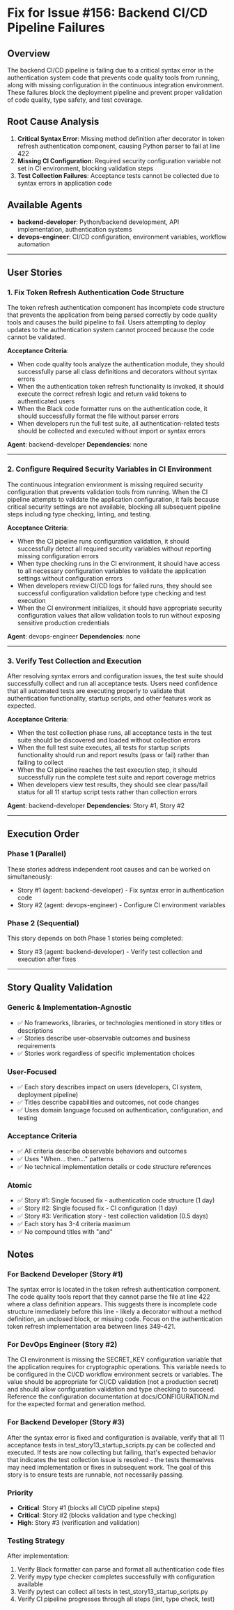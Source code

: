 # Fix for Issue #156: Backend CI/CD Pipeline Failures

## Overview
The backend CI/CD pipeline is failing due to a critical syntax error in the authentication system code that prevents code quality tools from running, along with missing configuration in the continuous integration environment. These failures block the deployment pipeline and prevent proper validation of code quality, type safety, and test coverage.

## Root Cause Analysis
1. **Critical Syntax Error**: Missing method definition after decorator in token refresh authentication component, causing Python parser to fail at line 422
2. **Missing CI Configuration**: Required security configuration variable not set in CI environment, blocking validation steps
3. **Test Collection Failures**: Acceptance tests cannot be collected due to syntax errors in application code

## Available Agents
- **backend-developer**: Python/backend development, API implementation, authentication systems
- **devops-engineer**: CI/CD configuration, environment variables, workflow automation

---

## User Stories

### 1. Fix Token Refresh Authentication Code Structure

The token refresh authentication component has incomplete code structure that prevents the application from being parsed correctly by code quality tools and causes the build pipeline to fail. Users attempting to deploy updates to the authentication system cannot proceed because the code cannot be validated.

**Acceptance Criteria**:
- When code quality tools analyze the authentication module, they should successfully parse all class definitions and decorators without syntax errors
- When the authentication token refresh functionality is invoked, it should execute the correct refresh logic and return valid tokens to authenticated users
- When the Black code formatter runs on the authentication code, it should successfully format the file without parser errors
- When developers run the full test suite, all authentication-related tests should be collected and executed without import or syntax errors

**Agent**: backend-developer
**Dependencies**: none

---

### 2. Configure Required Security Variables in CI Environment

The continuous integration environment is missing required security configuration that prevents validation tools from running. When the CI pipeline attempts to validate the application configuration, it fails because critical security settings are not available, blocking all subsequent pipeline steps including type checking, linting, and testing.

**Acceptance Criteria**:
- When the CI pipeline runs configuration validation, it should successfully detect all required security variables without reporting missing configuration errors
- When type checking runs in the CI environment, it should have access to all necessary configuration variables to validate the application settings without configuration errors
- When developers review CI/CD logs for failed runs, they should see successful configuration validation before type checking and test execution
- When the CI environment initializes, it should have appropriate security configuration values that allow validation tools to run without exposing sensitive production credentials

**Agent**: devops-engineer
**Dependencies**: none

---

### 3. Verify Test Collection and Execution

After resolving syntax errors and configuration issues, the test suite should successfully collect and run all acceptance tests. Users need confidence that all automated tests are executing properly to validate that authentication functionality, startup scripts, and other features work as expected.

**Acceptance Criteria**:
- When the test collection phase runs, all acceptance tests in the test suite should be discovered and loaded without collection errors
- When the full test suite executes, all tests for startup scripts functionality should run and report results (pass or fail) rather than failing to collect
- When the CI pipeline reaches the test execution step, it should successfully run the complete test suite and report coverage metrics
- When developers view test results, they should see clear pass/fail status for all 11 startup script tests rather than collection errors

**Agent**: backend-developer
**Dependencies**: Story #1, Story #2

---

## Execution Order

### Phase 1 (Parallel)
These stories address independent root causes and can be worked on simultaneously:
- Story #1 (agent: backend-developer) - Fix syntax error in authentication code
- Story #2 (agent: devops-engineer) - Configure CI environment variables

### Phase 2 (Sequential)
This story depends on both Phase 1 stories being completed:
- Story #3 (agent: backend-developer) - Verify test collection and execution after fixes

---

## Story Quality Validation

### Generic & Implementation-Agnostic
- ✅ No frameworks, libraries, or technologies mentioned in story titles or descriptions
- ✅ Stories describe user-observable outcomes and business requirements
- ✅ Stories work regardless of specific implementation choices

### User-Focused
- ✅ Each story describes impact on users (developers, CI system, deployment pipeline)
- ✅ Titles describe capabilities and outcomes, not code changes
- ✅ Uses domain language focused on authentication, configuration, and testing

### Acceptance Criteria
- ✅ All criteria describe observable behaviors and outcomes
- ✅ Uses "When... then..." patterns
- ✅ No technical implementation details or code structure references

### Atomic
- ✅ Story #1: Single focused fix - authentication code structure (1 day)
- ✅ Story #2: Single focused fix - CI configuration (1 day)
- ✅ Story #3: Verification story - test collection validation (0.5 days)
- ✅ Each story has 3-4 criteria maximum
- ✅ No compound titles with "and"

## Notes

### For Backend Developer (Story #1)
The syntax error is located in the token refresh authentication component. The code quality tools report that they cannot parse the file at line 422 where a class definition appears. This suggests there is incomplete code structure immediately before this line - likely a decorator without a method definition, an unclosed block, or missing code. Focus on the authentication token refresh implementation area between lines 349-421.

### For DevOps Engineer (Story #2)
The CI environment is missing the SECRET_KEY configuration variable that the application requires for cryptographic operations. This variable needs to be configured in the CI/CD workflow environment secrets or variables. The value should be appropriate for CI/CD validation (not a production secret) and should allow configuration validation and type checking to succeed. Reference the configuration documentation at docs/CONFIGURATION.md for the expected format and generation method.

### For Backend Developer (Story #3)
After the syntax error is fixed and configuration is available, verify that all 11 acceptance tests in test_story13_startup_scripts.py can be collected and executed. If tests are now collecting but failing, that's expected behavior that indicates the test collection issue is resolved - the tests themselves may need implementation or fixes in subsequent work. The goal of this story is to ensure tests are runnable, not necessarily passing.

### Priority
- **Critical**: Story #1 (blocks all CI/CD pipeline steps)
- **Critical**: Story #2 (blocks validation and type checking)
- **High**: Story #3 (verification and validation)

### Testing Strategy
After implementation:
1. Verify Black formatter can parse and format all authentication code files
2. Verify mypy type checker completes successfully with configuration available
3. Verify pytest can collect all tests in test_story13_startup_scripts.py
4. Verify CI pipeline progresses through all steps (lint, type check, test)
